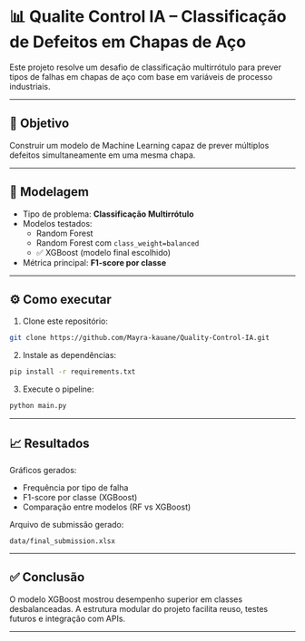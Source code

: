 # 📊 Qualite Control IA – Classificação de Defeitos em Chapas de Aço

Este projeto resolve um desafio de classificação multirrótulo para prever tipos de falhas em chapas de aço com base em variáveis de processo industriais.

---

## 🚀 Objetivo

Construir um modelo de Machine Learning capaz de prever múltiplos defeitos simultaneamente em uma mesma chapa.

---

## 🧠 Modelagem

- Tipo de problema: **Classificação Multirrótulo**
- Modelos testados:
  - Random Forest
  - Random Forest com `class_weight=balanced`
  - ✅ XGBoost (modelo final escolhido)
- Métrica principal: **F1-score por classe**

---

## ⚙️ Como executar

1. Clone este repositório:
```bash
git clone https://github.com/Mayra-kauane/Quality-Control-IA.git
```

2. Instale as dependências:
```bash
pip install -r requirements.txt
```

3. Execute o pipeline:
```bash
python main.py
```

---

## 📈 Resultados

Gráficos gerados:
- Frequência por tipo de falha
- F1-score por classe (XGBoost)
- Comparação entre modelos (RF vs XGBoost)

Arquivo de submissão gerado:
```
data/final_submission.xlsx
```

---

## ✅ Conclusão

O modelo XGBoost mostrou desempenho superior em classes desbalanceadas. A estrutura modular do projeto facilita reuso, testes futuros e integração com APIs.

---
